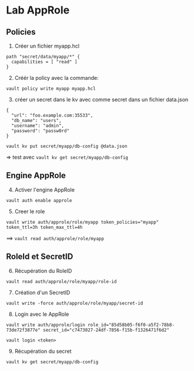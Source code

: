 # Lab AppRole

## Policies

1. Créer un fichier myapp.hcl

```
path "secret/data/myapp/*" {
  capabilities = [ "read" ]
}
```

2. Créér la policy avec la commande:

```
vault policy write myapp myapp.hcl
```

3. créer un secret dans le kv avec comme secret dans un fichier data.json

```
{
  "url": "foo.example.com:35533",
  "db_name": "users",
  "username": "admin",
  "password": "passw0rd"
}
```
```
vault kv put secret/myapp/db-config @data.json
```

=> test avec  ```vault kv get secret/myapp/db-config```

## Engine AppRole

4. Activer l'engine AppRole

```
vault auth enable approle
```
5. Creer le role

```
vault write auth/approle/role/myapp token_policies="myapp" token_ttl=3h token_max_ttl=4h
```

==> ```vault read auth/approle/role/myapp```

## RoleId et SecretID

6. Récupération du RoleID

```
vault read auth/approle/role/myapp/role-id
```

7. Création d'un SecretID

```
vault write -force auth/approle/role/myapp/secret-id
```

8. Login avec le AppRole

```
vault write auth/approle/login role_id="85d58b05-f6f0-a5f2-78b8-73de72f3877e" secret_id="c7473027-24df-7856-f15b-f1326471f6d2"
```
```
vault login <token>
```

9. Récupération du secret

```
vault kv get secret/myapp/db-config
```
